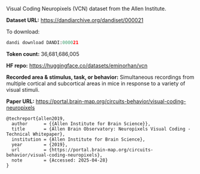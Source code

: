 Visual Coding Neuropixels (VCN) dataset from the Allen Institute. 

**Dataset URL:** https://dandiarchive.org/dandiset/000021

To download:
```python
dandi download DANDI:000021
```

**Token count:** 36,681,686,005

**HF repo:** https://huggingface.co/datasets/eminorhan/vcn

**Recorded area & stimulus, task, or behavior:** Simultaneous recordings from multiple cortical and subcortical areas in mice in response to a variety of visual stimuli.

**Paper URL:** https://portal.brain-map.org/circuits-behavior/visual-coding-neuropixels

```
@techreport{allen2019,
  author      = {{Allen Institute for Brain Science}},
  title       = {Allen Brain Observatory: Neuropixels Visual Coding - Technical Whitepaper},
  institution = {Allen Institute for Brain Science},
  year        = {2019},
  url         = {https://portal.brain-map.org/circuits-behavior/visual-coding-neuropixels},
  note        = {Accessed: 2025-04-28} 
}
```